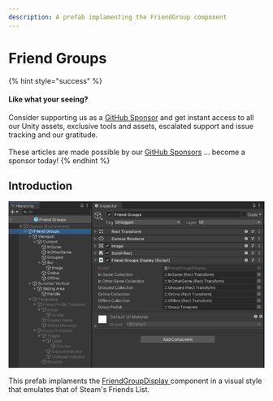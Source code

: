 ```yaml
---
description: A prefab implamenting the FriendGroup component
---
```


# Friend Groups

{% hint style="success" %}
#### Like what your seeing?

Consider supporting us as a [GitHub Sponsor](../../../../../company/become-a-sponsor.md) and get instant access to all our Unity assets, exclusive tools and assets, escalated support and issue tracking and our gratitude.\
\
These articles are made possible by our [GitHub Sponsors](https://github.com/sponsors/heathen-engineering) ... become a sponsor today!
{% endhint %}

## Introduction

![](<../../../../../.gitbook/assets/image (175).png>)

This prefab implaments the [FriendGroupDisplay ](../ui-components/friendgroupsdisplay.md)component in a visual style that emulates that of Steam's Friends List.&#x20;
